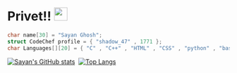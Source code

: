 # Privet!! <img src="https://raw.githubusercontent.com/MartinHeinz/MartinHeinz/master/wave.gif" width="30px">

```c++
char name[30] = "Sayan Ghosh";
struct CodeChef profile = { "shadow_47" , 1771 };
char Languages[][20] = { "C" , "C++" , "HTML" , "CSS" , "python" , "bash" };
```
<div align=left>
 
 [![Sayan's GitHub stats](https://github-readme-stats.vercel.app/api?username=Shadow129-sys&count_private=true&border_radius=5&bg_color=008521&show_icons=true&theme=react)](https://github.com/Shadow129-sys)&nbsp;
 [![Top Langs](https://github-readme-stats.vercel.app/api/top-langs/?username=Shadow129-sys&border_radius=5&layout=compact&theme=react&show_icons=true)](https://github.com/Shadow129-sys)
 
</div>
<!--
**Shadow129-sys/Shadow129-sys** is a ✨ _special_ ✨ repository because its `README.md` (this file) appears on your GitHub profile.

Here are some ideas to get you started:

- 🔭 I’m currently working on ...
- 🌱 I’m currently learning ...
- 👯 I’m looking to collaborate on ...
- 🤔 I’m looking for help with ...
- 💬 Ask me about ...
- 📫 How to reach me: ...
- 😄 Pronouns: ...
- ⚡ Fun fact: ...
-->
